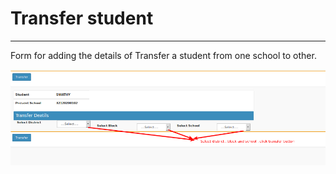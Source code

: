 # Transfer student 
----

Form for adding the details of Transfer a student from one school to other. 

![Transfer student](transferstudent.png "Transfer Student")

